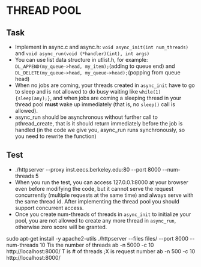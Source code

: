 # THREAD POOL

## Task
* Implement in async.c and async.h: ```void async_init(int num_threads)``` and ```void async_run(void (*handler)(int), int args)```
* You can use list data structure in utlist.h, for example: ```DL_APPEND(my_queue->head, my_item);```(adding to queue end) and  ```DL_DELETE(my_queue->head, my_queue->head);```(popping from queue head)
* When no jobs are coming, your threads created in ```async_init``` have to go to sleep and is not allowed to do busy waiting like ```while(1){sleep(any);}```, and when jobs are coming a sleeping thread in your thread pool **must** wake up immediately (that is, no ```sleep()``` call is allowed).
* async_run should be asynchronous without further call to pthread_create, that is it should return immediately before the job is handled (in the code we give you, async_run runs synchronously, so you need to rewrite the function)

## Test
* ./httpserver --proxy inst.eecs.berkeley.edu:80 --port 8000 --num-threads 5
* When you run the test, you can access 127.0.0.1:8000 at your browser even before modifying the code, but it cannot serve the request concurrently (multiple requests at the same time) and always serve with the same thread id. After implementing the thread pool you should support concurrent access.
* Once you create num-threads of threads in ```async_init``` to initialize your pool, you are not allowed to create any more thread in ```async_run```, otherwise zero score will be granted.

sudo apt-get install -y apache2-utils
./httpserver --files files/ --port 8000 --num-threads 10 Tis the number of threads
ab -n 5000 -c 10 http://localhost:8000/  T is # of threads ;X is request number
ab -n 500 -c 10 http://localhost:8000/
